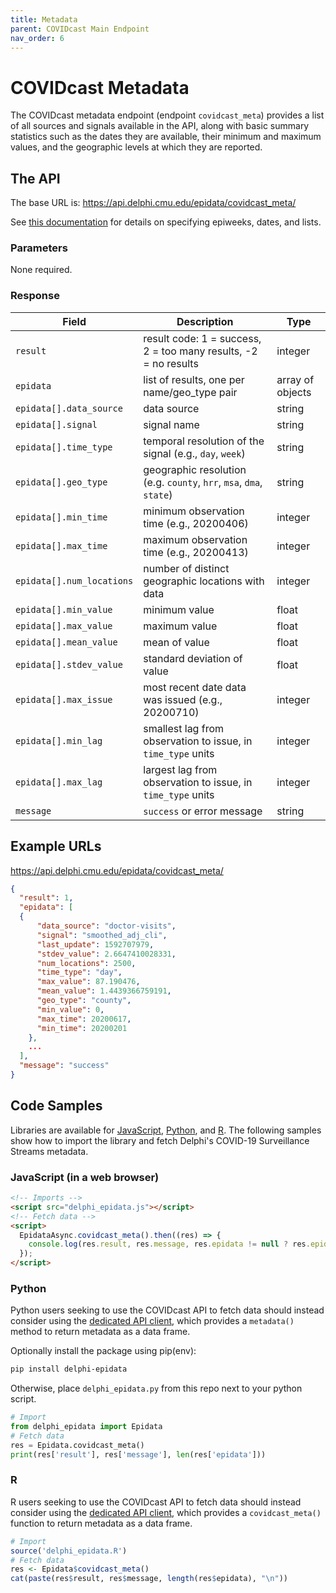 ```yaml
---
title: Metadata
parent: COVIDcast Main Endpoint
nav_order: 6
---
```


# COVIDcast Metadata

The COVIDcast metadata endpoint (endpoint `covidcast_meta`) provides a list of all
sources and signals available in the API, along with basic summary statistics
such as the dates they are available, their minimum and maximum values, and the
geographic levels at which they are reported.

## The API

The base URL is: https://api.delphi.cmu.edu/epidata/covidcast_meta/

See [this documentation](README.md) for details on specifying epiweeks, dates, and lists.

### Parameters

None required.

### Response

| Field                     | Description                                                         | Type             |
|---------------------------|---------------------------------------------------------------------|------------------|
| `result`                  | result code: 1 = success, 2 = too many results, -2 = no results     | integer          |
| `epidata`                 | list of results, one per name/geo_type pair                         | array of objects |
| `epidata[].data_source`   | data source                                                         | string           |
| `epidata[].signal`        | signal name                                                         | string           |
| `epidata[].time_type`     | temporal resolution of the signal (e.g., `day`, `week`)             | string           |
| `epidata[].geo_type`      | geographic resolution (e.g. `county`, `hrr`, `msa`, `dma`, `state`) | string           |
| `epidata[].min_time`      | minimum observation time (e.g., 20200406)                           | integer          |
| `epidata[].max_time`      | maximum observation time (e.g., 20200413)                           | integer          |
| `epidata[].num_locations` | number of distinct geographic locations with data                   | integer          |
| `epidata[].min_value`     | minimum value                                                       | float            |
| `epidata[].max_value`     | maximum value                                                       | float            |
| `epidata[].mean_value`    | mean of value                                                       | float            |
| `epidata[].stdev_value`   | standard deviation of value                                         | float            |
| `epidata[].max_issue`     | most recent date data was issued (e.g., 20200710)                   | integer          |
| `epidata[].min_lag`       | smallest lag from observation to issue, in `time_type` units        | integer          |
| `epidata[].max_lag`       | largest lag from observation to issue, in `time_type` units         | integer          |
| `message`                 | `success` or error message                                          | string           |

## Example URLs

https://api.delphi.cmu.edu/epidata/covidcast_meta/

```json
{
  "result": 1,
  "epidata": [
  {
      "data_source": "doctor-visits",
      "signal": "smoothed_adj_cli",
      "last_update": 1592707979,
      "stdev_value": 2.6647410028331,
      "num_locations": 2500,
      "time_type": "day",
      "max_value": 87.190476,
      "mean_value": 1.4439366759191,
      "geo_type": "county",
      "min_value": 0,
      "max_time": 20200617,
      "min_time": 20200201
    },
    ...
  ],
  "message": "success"
}
```

## Code Samples

Libraries are available for [JavaScript](https://github.com/cmu-delphi/delphi-epidata/blob/main/src/client/delphi_epidata.js), [Python](https://pypi.org/project/delphi-epidata/), and [R](https://github.com/cmu-delphi/delphi-epidata/blob/dev/src/client/delphi_epidata.R).
The following samples show how to import the library and fetch Delphi's COVID-19 Surveillance Streams metadata.

### JavaScript (in a web browser)

````html
<!-- Imports -->
<script src="delphi_epidata.js"></script>
<!-- Fetch data -->
<script>
  EpidataAsync.covidcast_meta().then((res) => {
    console.log(res.result, res.message, res.epidata != null ? res.epidata.length : 0);
  });
</script>
````

### Python

Python users seeking to use the COVIDcast API to fetch data should instead
consider using the [dedicated API client](covidcast_clients.md), which provides
a `metadata()` method to return metadata as a data frame.

Optionally install the package using pip(env):
````bash
pip install delphi-epidata
````

Otherwise, place `delphi_epidata.py` from this repo next to your python script.

````python
# Import
from delphi_epidata import Epidata
# Fetch data
res = Epidata.covidcast_meta()
print(res['result'], res['message'], len(res['epidata']))
````

### R

R users seeking to use the COVIDcast API to fetch data should instead consider
using the [dedicated API client](covidcast_clients.md), which provides a
`covidcast_meta()` function to return metadata as a data frame.

````R
# Import
source('delphi_epidata.R')
# Fetch data
res <- Epidata$covidcast_meta()
cat(paste(res$result, res$message, length(res$epidata), "\n"))
````
